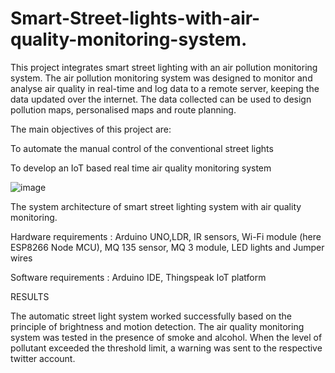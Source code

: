 # Smart-Street-lights-with-air-quality-monitoring-system.
This project integrates smart street lighting with an air pollution monitoring system. The air pollution monitoring system was designed to monitor and analyse air quality in real-time and log data to a remote server, keeping the data updated over the internet. The data collected can be used to design pollution maps, personalised maps and route planning.


The main objectives of this project are:

To automate the manual control of the conventional street lights

To develop an IoT based real time air quality monitoring system 




![image](https://user-images.githubusercontent.com/76867918/182024363-c18d8dbb-6809-49c4-ac33-a10a231cad5a.png)

The system architecture of smart street lighting system with air quality monitoring.



Hardware requirements : Arduino UNO,LDR, IR sensors, Wi-Fi module (here ESP8266 Node MCU), MQ 135 sensor, MQ 3 module, LED lights and Jumper wires 

Software requirements : Arduino IDE, Thingspeak IoT platform





RESULTS

The automatic street light system worked successfully based on the principle of brightness and motion detection. The air quality monitoring system was tested in the presence of smoke and alcohol. When the level of pollutant exceeded the threshold limit, a warning was sent to the respective twitter account.

